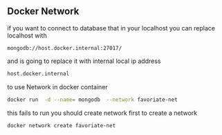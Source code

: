 ## Docker Network 
if you want to connect to database that in your localhost 
you can replace localhost with 

```nodejs
mongodb://host.docker.internal:27017/
```
and is going to replace it with internal local ip address 
```bash
host.docker.internal
```
to use Network in docker container 
```bash
docker run  -d --name= mongodb  --network favoriate-net 
```
this fails to run you should create network first 
to create a network 
```bash
docker network create favoriate-net 
```